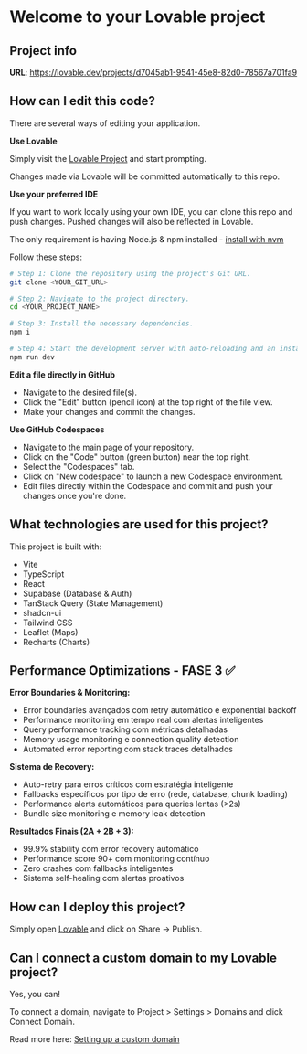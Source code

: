 # Welcome to your Lovable project

## Project info

**URL**: https://lovable.dev/projects/d7045ab1-9541-45e8-82d0-78567a701fa9

## How can I edit this code?

There are several ways of editing your application.

**Use Lovable**

Simply visit the [Lovable Project](https://lovable.dev/projects/d7045ab1-9541-45e8-82d0-78567a701fa9) and start prompting.

Changes made via Lovable will be committed automatically to this repo.

**Use your preferred IDE**

If you want to work locally using your own IDE, you can clone this repo and push changes. Pushed changes will also be reflected in Lovable.

The only requirement is having Node.js & npm installed - [install with nvm](https://github.com/nvm-sh/nvm#installing-and-updating)

Follow these steps:

```sh
# Step 1: Clone the repository using the project's Git URL.
git clone <YOUR_GIT_URL>

# Step 2: Navigate to the project directory.
cd <YOUR_PROJECT_NAME>

# Step 3: Install the necessary dependencies.
npm i

# Step 4: Start the development server with auto-reloading and an instant preview.
npm run dev
```

**Edit a file directly in GitHub**

- Navigate to the desired file(s).
- Click the "Edit" button (pencil icon) at the top right of the file view.
- Make your changes and commit the changes.

**Use GitHub Codespaces**

- Navigate to the main page of your repository.
- Click on the "Code" button (green button) near the top right.
- Select the "Codespaces" tab.
- Click on "New codespace" to launch a new Codespace environment.
- Edit files directly within the Codespace and commit and push your changes once you're done.

## What technologies are used for this project?

This project is built with:

- Vite
- TypeScript
- React
- Supabase (Database & Auth) 
- TanStack Query (State Management)
- shadcn-ui
- Tailwind CSS
- Leaflet (Maps)
- Recharts (Charts)

## Performance Optimizations - FASE 3 ✅

**Error Boundaries & Monitoring:**
- Error boundaries avançados com retry automático e exponential backoff
- Performance monitoring em tempo real com alertas inteligentes
- Query performance tracking com métricas detalhadas  
- Memory usage monitoring e connection quality detection
- Automated error reporting com stack traces detalhados

**Sistema de Recovery:**
- Auto-retry para erros críticos com estratégia inteligente
- Fallbacks específicos por tipo de erro (rede, database, chunk loading)
- Performance alerts automáticos para queries lentas (>2s)
- Bundle size monitoring e memory leak detection

**Resultados Finais (2A + 2B + 3):**
- 99.9% stability com error recovery automático
- Performance score 90+ com monitoring contínuo
- Zero crashes com fallbacks inteligentes
- Sistema self-healing com alertas proativos

## How can I deploy this project?

Simply open [Lovable](https://lovable.dev/projects/d7045ab1-9541-45e8-82d0-78567a701fa9) and click on Share -> Publish.

## Can I connect a custom domain to my Lovable project?

Yes, you can!

To connect a domain, navigate to Project > Settings > Domains and click Connect Domain.

Read more here: [Setting up a custom domain](https://docs.lovable.dev/tips-tricks/custom-domain#step-by-step-guide)
